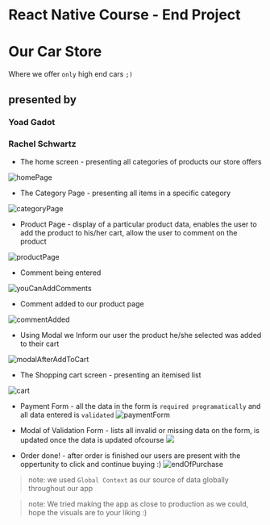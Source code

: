 # React Native Course - End Project

# Our Car Store

Where we offer `only` high end cars `;)`

## presented by

### Yoad Gadot

### Rachel Schwartz

- The home screen - presenting all categories of products our store offers

![homePage](https://github.com/yoad100/react-native-car-store/blob/master/screenshots/homePage.JPG)

- The Category Page - presenting all items in a specific category

![categoryPage](https://github.com/yoad100/react-native-car-store/blob/master/screenshots/categoryPage.JPG)

- Product Page - display of a particular product data, enables the user to add the product to his/her cart, allow the user to comment on the product

![productPage](https://github.com/yoad100/react-native-car-store/blob/master/screenshots/productPage.JPG)

- Comment being entered
 
![youCanAddComments](https://github.com/yoad100/react-native-car-store/blob/master/screenshots/youCanAddComments.JPG)

- Comment added to our product page
 
![commentAdded](https://github.com/yoad100/react-native-car-store/blob/master/screenshots/commentAdded.JPG)

- Using Modal we Inform our user the product he/she selected was added to their cart

![modalAfterAddToCart](https://github.com/yoad100/react-native-car-store/blob/master/screenshots/modalAfterAddToCart.JPG)

- The Shopping cart screen - presenting an itemised list

![cart](https://github.com/yoad100/react-native-car-store/blob/master/screenshots/cart.JPG)

- Payment Form - all the data in the form is `required programatically` and all data entered is `validated`
![paymentForm](https://github.com/yoad100/react-native-car-store/blob/master/screenshots/paymentForm.JPG)

- Modal of Validation Form - lists all invalid or missing data on the form, is updated once the data is updated ofcourse
  <img src="./screenshots/formValidationModal.jpg"/>

- Order done! - after order is finished our users are present with the oppertunity to click and continue buying :)
![endOfPurchase](https://github.com/yoad100/react-native-car-store/blob/master/screenshots/endOfPurchase.JPG)

> note: we used `Global Context` as our source of data globally throughout our app

> note: We tried making the app as close to production as we could,
> hope the visuals are to your liking :)
